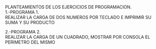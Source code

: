 PLANTEAMIENTOS DE LOS EJERCICIOS DE PROGRAMACION. <BR>
1.-PROGRAMA 1.<br>
REALIZAR LA CARGA DE DOS NUMEROS POR TECLADO E IMPRIMIR SU SUMA Y SU PRODUCTO

2.-PROGRAMA 2.<br>
REALIZAR LA CARGA DE UN CUADRADO, MOSTRAR POR CONSOLA EL PERIMETRO DEL MISMO
